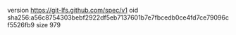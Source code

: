 version https://git-lfs.github.com/spec/v1
oid sha256:a56c8754303bebf2922df5eb7137601b7e7fbcedb0ce4fd7ce79096cf5526fb9
size 979
